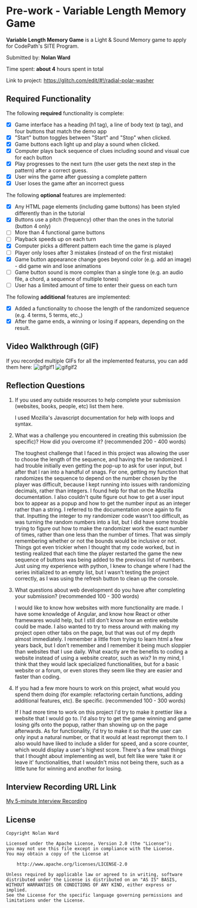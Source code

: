 # Pre-work - Variable Length Memory Game

**Variable Length Memory Game** is a Light & Sound Memory game to apply for CodePath's SITE Program.

Submitted by: **Nolan Ward**

Time spent: **about 4** hours spent in total

Link to project: https://glitch.com/edit/#!/radial-polar-washer

## Required Functionality

The following **required** functionality is complete:

- [x] Game interface has a heading (h1 tag), a line of body text (p tag), and four buttons that match the demo app
- [x] "Start" button toggles between "Start" and "Stop" when clicked.
- [x] Game buttons each light up and play a sound when clicked.
- [x] Computer plays back sequence of clues including sound and visual cue for each button
- [x] Play progresses to the next turn (the user gets the next step in the pattern) after a correct guess.
- [x] User wins the game after guessing a complete pattern
- [x] User loses the game after an incorrect guess

The following **optional** features are implemented:

- [x] Any HTML page elements (including game buttons) has been styled differently than in the tutorial
- [x] Buttons use a pitch (frequency) other than the ones in the tutorial (button 4 only)
- [ ] More than 4 functional game buttons
- [ ] Playback speeds up on each turn
- [x] Computer picks a different pattern each time the game is played
- [ ] Player only loses after 3 mistakes (instead of on the first mistake)
- [x] Game button appearance change goes beyond color (e.g. add an image) - did game win and lose animations
- [ ] Game button sound is more complex than a single tone (e.g. an audio file, a chord, a sequence of multiple tones)
- [ ] User has a limited amount of time to enter their guess on each turn

The following **additional** features are implemented:

- [x] Added a functionality to choose the length of the randomized sequence (e.g. 4 terms, 5 terms, etc.,)
- [x] After the game ends, a winning or losing if appears, depending on the result.

## Video Walkthrough (GIF)
If you recorded multiple GIFs for all the implemented featurss, you can add them here:
![gifgif1](https://user-images.githubusercontent.com/65985935/163764584-7f497df4-a696-4fa3-a20a-d3cdd159ce16.gif)
![gifgif2](https://user-images.githubusercontent.com/65985935/163764594-d25f30df-c171-43d0-ace4-182874e801d9.gif)

## Reflection Questions

1. If you used any outside resources to help complete your submission (websites, books, people, etc) list them here.

   I used Mozilla's Javascript documentation for help with loops and syntax.

2. What was a challenge you encountered in creating this submission (be specific)? How did you overcome it? (recommended 200 - 400 words)

   The toughest challenge that I faced in this project was allowing the user to choose the length of the sequence, and having the be randomized.
   I had trouble initially even getting the pop-up to ask for user input, but after that I ran into a handful of snags.
   For one, getting my function that randomizes the sequence to depend on the number chosen by the player was difficult, because I kept running into issues with randomizing decimals, rather than integers. I found help for that on the Mozilla documentation.
   I also couldn't quite figure out how to get a user input box to appear as a popup and how to get the number input as an integer rather than a string. I referred to the documentation once again to fix that.
   Inputting the integer to my randomizer code wasn’t too difficult, as was turning the random numbers into a list, but I did have some trouble trying to figure out how to make the randomizer work the exact number of times, rather than one less than the number of times.
   That was simply remembering whether or not the bounds would be inclusive or not.
   Things got even trickier when I thought that my code worked, but in testing realized that each time the player restarted the game the new sequence of buttons was being added to the previous list of numbers. Just using my experience with python, I knew to change where I had the series initialized to an empty list, but I wasn't testing the project correctly, as I was using the refresh button to clean up the console.

3. What questions about web development do you have after completing your submission? (recommended 100 - 300 words)

   I would like to know how websites with more functionality are made. I have some knowledge of Angular, and know how React or other framewares would help, but I still don't know how an entire website could be made.
   I also wanted to try to mess around with making my project open other tabs on the page, but that was out of my depth almost immediately. I remember a little from trying to learn html a few years back, but I don't remember and I remember it being much sloppier than websites that I use daily.
   What exactly are the benefits to coding a website instead of using a website creator, such as wix? In my mind, I think that they would lack specialized functionalities, but for a basic website or a forum, or even stores they seem like they are easier and faster than coding.

4. If you had a few more hours to work on this project, what would you spend them doing (for example: refactoring certain functions, adding additional features, etc). Be specific. (recommended 100 - 300 words)

   If I had more time to work on this project I'd try to make it prettier like a website that I would go to. I'd also try to get the game winning and game losing gifs onto the popup, rather than showing up on the page afterwards.
   As for functionality, I'd try to make it so that the user can only input a natural number, or that it would at least reprompt them to. I also would have liked to include a slider for speed, and a score counter, which would display a user's highest score.
   There's a few small things that I thought about implementing as well, but felt like were 'take it or leave it' functionalities, that I wouldn't miss not being there, such as a little tune for winning and another for losing.
   

## Interview Recording URL Link

[My 5-minute Interview Recording](https://youtu.be/fjef0GixKdM)

## License

    Copyright Nolan Ward

    Licensed under the Apache License, Version 2.0 (the "License");
    you may not use this file except in compliance with the License.
    You may obtain a copy of the License at

        http://www.apache.org/licenses/LICENSE-2.0

    Unless required by applicable law or agreed to in writing, software
    distributed under the License is distributed on an "AS IS" BASIS,
    WITHOUT WARRANTIES OR CONDITIONS OF ANY KIND, either express or implied.
    See the License for the specific language governing permissions and
    limitations under the License.
